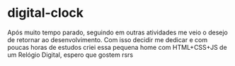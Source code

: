 # digital-clock
Após muito tempo parado, seguindo em outras atividades me veio o desejo de retornar ao desenvolvimento. Com isso decidir me dedicar e com poucas horas de estudos criei essa pequena home com HTML+CSS+JS de um Relógio Digital, espero que gostem rsrs
